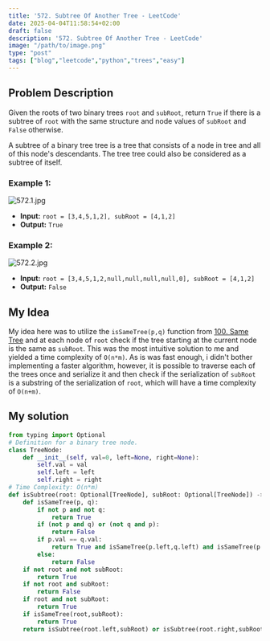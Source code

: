 ```yaml
---
title: '572. Subtree Of Another Tree - LeetCode'
date: 2025-04-04T11:58:54+02:00
draft: false
description: '572. Subtree Of Another Tree - LeetCode'
image: "/path/to/image.png"
type: "post"
tags: ["blog","leetcode","python","trees","easy"]
---
```

## Problem Description

Given the roots of two binary trees `root` and `subRoot`, return `True` if there is a subtree of `root` with the same structure and node values of `subRoot` and `False` otherwise.

A subtree of a binary tree tree is a tree that consists of a node in tree and all of this node's descendants. The tree tree could also be considered as a subtree of itself.

### Example 1:
![572.1.jpg](/images/572.1.jpg)
* **Input:** `root = [3,4,5,1,2], subRoot = [4,1,2]`
* **Output:** `True`
### Example 2:
![572.2.jpg](/images/572.2.jpg)
* **Input:** `root = [3,4,5,1,2,null,null,null,null,0], subRoot = [4,1,2]`
* **Output:** `False`

## My Idea

My idea here was to utilize the `isSameTree(p,q)` function from [100. Same Tree](/posts/100.sametree) and at each node of `root` check if the tree starting at the current node is the same as `subRoot`. This was the most intuitive solution to me and yielded a time complexity of `O(n*m)`. As is was fast enough, i didn't bother implementing a faster algorithm, however, it is possible to traverse each of the trees once and serialize it and then check if the serialization of `subRoot` is a substring of the serialization of `root`, which will have a time complexity of `O(n+m)`.

## My solution
```python
from typing import Optional
# Definition for a binary tree node.
class TreeNode:
    def __init__(self, val=0, left=None, right=None):
        self.val = val
        self.left = left
        self.right = right
# Time Complexity: O(n*m)
def isSubtree(root: Optional[TreeNode], subRoot: Optional[TreeNode]) -> bool:
    def isSameTree(p, q):
        if not p and not q:
            return True
        if (not p and q) or (not q and p):
            return False
        if p.val == q.val:
            return True and isSameTree(p.left,q.left) and isSameTree(p.right,q.right)
        else:
            return False
    if not root and not subRoot:
        return True
    if not root and subRoot:
        return False
    if root and not subRoot:
        return True
    if isSameTree(root,subRoot):
        return True
    return isSubtree(root.left,subRoot) or isSubtree(root.right,subRoot)

```
